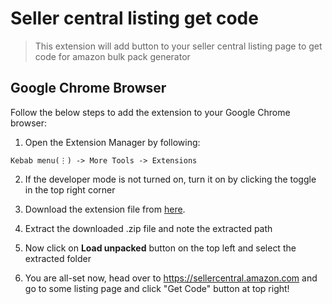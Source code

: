 # Seller central listing get code


> This extension will add button to your seller central listing page to get code for amazon bulk pack generator

## Google Chrome Browser

Follow the below steps to add the extension to your Google Chrome browser:

1. Open the Extension Manager by following:

```Kebab menu(⋮) -> More Tools -> Extensions```

2. If the developer mode is not turned on, turn it on by clicking the toggle in the top right corner

3. Download the extension file from [here](https://github.com/progrmoiz/sc-get-code/archive/refs/tags/v0.0.1-alpha.zip).

4. Extract the downloaded .zip file and note the extracted path

5. Now click on **Load unpacked** button on the top left and select the extracted folder

6. You are all-set now, head over to <https://sellercentral.amazon.com> and go to some listing page and click "Get Code" button at top right!